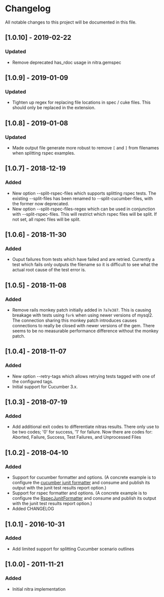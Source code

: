 # Changelog
All notable changes to this project will be documented in this file.

## [1.0.10] - 2019-02-22
### Updated
- Remove deprecated has\_rdoc usage in nitra.gemspec

## [1.0.9] - 2019-01-09
### Updated
- Tighten up regex for replacing file locations in spec / cuke files. This should
  only be replaced in the extension.

## [1.0.8] - 2019-01-08
### Updated
- Made output file generate more robust to remove `[` and `]` from filenames when
  splitting rspec examples.

## [1.0.7] - 2018-12-19
### Added
- New option --split-rspec-files which supports splitting rspec tests. The existing --split-files
               has been renamed to --split-cucumber-files, with the former now deprecated.
- New option --split-rspec-files-regex which can be used in conjunction with --split-rspec-files.
               This will restrict which rspec files will be split. If not set, all rspec files will
               be split.

## [1.0.6] - 2018-11-30
### Added
- Ouput failures from tests which have failed and are retried. Currently a test which fails only outputs the filename so it is difficult to see what the actual root cause of the test error is.

## [1.0.5] - 2018-11-08
### Added
- Remove rails monkey patch initially added in `7a7e387`. This is causing breakage with tests using `fork` when using newer versions of mysql2. The connection sharing this monkey patch introduces causes connections to really be closed with newer versions of the gem. There seems to be no measurable performance difference without the monkey patch.

## [1.0.4] - 2018-11-07
### Added
- New option --retry-tags which allows retrying tests tagged with one of the configured tags.
- Initial support for Cucumber 3.x.

## [1.0.3] - 2018-07-19
### Added
- Add additional exit codes to differentiate nitras results. There only use to be two codes; '0' for success, '1' for failure. Now there are codes for: Aborted, Failure, Success, Test Failures, and Unprocessed Files

## [1.0.2] - 2018-04-10
### Added
- Support for cucumber formatter and options. (A concrete example is to configure the [cucumber junit formatter](https://relishapp.com/cucumber/cucumber/docs/formatters/junit-output-formatter) and consume and publish its output with the junit test results report option.)
- Support for rspec formatter and options. (A concrete example is to configure the [RspecJunitFormatter](https://github.com/sj26/rspec_junit_formatter) and consume and publish its output with the junit test results report option.)
- Added CHANGELOG

## [1.0.1] - 2016-10-31
### Added
- Add limited support for splitting Cucumber scenario outlines

## [1.0.0] - 2011-11-21
### Added
- Initial nitra implementation
